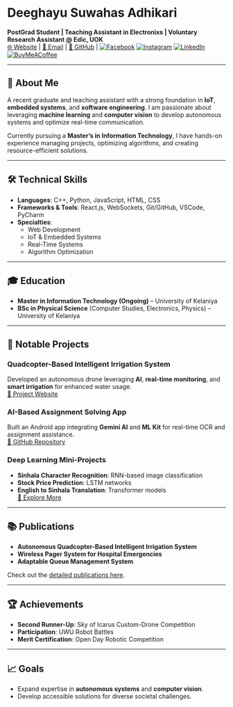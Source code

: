 # Deeghayu Suwahas Adhikari  

**PostGrad Student | Teaching Assistant in Electronixs | Voluntary Research Assistant @ Edic, UOK**  
[🌐 Website](https://deeghayu.netlify.app) | [📧 Email](mailto:Deeghayuadhikari01@gmail.com) | [📂 GitHub](https://github.com/DeegayuA) | [![Facebook](https://img.shields.io/badge/Facebook-%231877F2.svg?logo=Facebook&logoColor=white)](https://facebook.com/https://www.facebook.com/Deeghayuadhikari/) [![Instagram](https://img.shields.io/badge/Instagram-%23E4405F.svg?logo=Instagram&logoColor=white)](https://instagram.com/https://www.instagram.com/) [![LinkedIn](https://img.shields.io/badge/LinkedIn-%230077B5.svg?logo=linkedin&logoColor=white)](https://linkedin.com/in/https://www.linkedin.com/in/deeghayu/)  [![BuyMeACoffee](https://img.shields.io/badge/Buy%20Me%20a%20Coffee-ffdd00?style=for-the-badge&logo=buy-me-a-coffee&logoColor=black)](https://buymeacoffee.com/https://buymeacoffee.com/deeghayu) 

---

## 👋 About Me

A recent graduate and teaching assistant with a strong foundation in **IoT**, **embedded systems**, and **software engineering**. I am passionate about leveraging **machine learning** and **computer vision** to develop autonomous systems and optimize real-time communication.  

Currently pursuing a **Master’s in Information Technology**, I have hands-on experience managing projects, optimizing algorithms, and creating resource-efficient solutions.  

---

## 🛠 Technical Skills  

- **Languages**: C++, Python, JavaScript, HTML, CSS  
- **Frameworks & Tools**: React.js, WebSockets, Git/GitHub, VSCode, PyCharm  
- **Specialties**:  
  - Web Development  
  - IoT & Embedded Systems  
  - Real-Time Systems  
  - Algorithm Optimization  

---

## 🎓 Education  

- **Master in Information Technology (Ongoing)** – University of Kelaniya  
- **BSc in Physical Science** (Computer Studies, Electronics, Physics) – University of Kelaniya  

---

## 📜 Notable Projects  

### **Quadcopter-Based Intelligent Irrigation System**  
Developed an autonomous drone leveraging **AI**, **real-time monitoring**, and **smart irrigation** for enhanced water usage.  
[🔗 Project Website](http://green-wing.scienceontheweb.net)  

### **AI-Based Assignment Solving App**  
Built an Android app integrating **Gemini AI** and **ML Kit** for real-time OCR and assignment assistance.  
[🔗 GitHub Repository](https://github.com/DeegayuA/SnapLearn)  

### **Deep Learning Mini-Projects**  
- **Sinhala Character Recognition**: RNN-based image classification  
- **Stock Price Prediction**: LSTM networks  
- **English to Sinhala Translation**: Transformer models  
[🔗 Explore More](https://github.com/DeegayuA)  

---

## 📚 Publications  

- **Autonomous Quadcopter-Based Intelligent Irrigation System**  
- **Wireless Pager System for Hospital Emergencies**  
- **Adaptable Queue Management System**  

Check out the [detailed publications here](https://github.com/DeegayuA).

---

## 🏆 Achievements  

- **Second Runner-Up**: Sky of Icarus Custom-Drone Competition  
- **Participation**: UWU Robot Battles  
- **Merit Certification**: Open Day Robotic Competition  

---

## 📈 Goals  

- Expand expertise in **autonomous systems** and **computer vision**.  
- Develop accessible solutions for diverse societal challenges.
